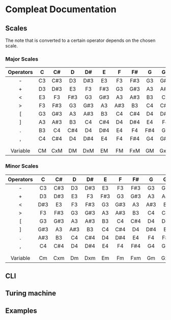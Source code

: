 # Compleat Documentation

## Scales

The note that is converted to a certain operator depends on the chosen scale.

### Major Scales

| Operators |  C  | C#  |  D  | D#  |  E  |  F  | F#  |  G  | G#  |  A  | A#  |  B  |
| :-------: | :-: | :-: | :-: | :-: | :-: | :-: | :-: | :-: | :-: | :-: | :-: | :-: |
|     -     | C3  | C#3 | D3  | D#3 | E3  | F3  | F#3 | G3  | G#3 | A3  | A#3 | B3  |
|     +     | D3  | D#3 | E3  | F3  | F#3 | G3  | G#3 | A3  | A#3 | B3  | C4  | C#4 |
|     <     | E3  | F3  | F#3 | G3  | G#3 | A3  | A#3 | B3  | C4  | C#4 | D4  | D#4 |
|     >     | F3  | F#3 | G3  | G#3 | A3  | A#3 | B3  | C4  | C#4 | D4  | D#4 | E4  |
|     [     | G3  | G#3 | A3  | A#3 | B3  | C4  | C#4 | D4  | D#4 | E4  | F4  | F#4 |
|     ]     | A3  | A#3 | B3  | C4  | C#4 | D4  | D#4 | E4  | F4  | F#4 | G4  | G#4 |
|     .     | B3  | C4  | C#4 | D4  | D#4 | E4  | F4  | F#4 | G4  | G#4 | A4  | A#4 |
|     ,     | C4  | C#4 | D4  | D#4 | E4  | F4  | F#4 | G4  | G#4 | A4  | A#4 | B4  |
|           |     |     |     |     |     |     |     |     |     |     |     |     |
|           |     |     |     |     |     |     |     |     |     |     |     |     |
| Variable  | CM  | CxM | DM  | DxM | EM  | FM  | FxM | GM  | GxM | AM  | AxM | BM  |

### Minor Scales

| Operators |  C  | C#  |  D  | D#  |  E  |  F  | F#  |  G  | G#  |  A  | A#  |  B  |
| :-------: | :-: | :-: | :-: | :-: | :-: | :-: | :-: | :-: | :-: | :-: | :-: | :-: |
|     -     | C3  | C#3 | D3  | D#3 | E3  | F3  | F#3 | G3  | G#3 | A3  | A#3 | B3  |
|     +     | D3  | D#3 | E3  | F3  | F#3 | G3  | G#3 | A3  | A#3 | B3  | C4  | C#4 |
|     <     | D#3 | E3  | F3  | F#3 | G3  | G#3 | A3  | A#3 | B3  | C4  | C#4 | D4  |
|     >     | F3  | F#3 | G3  | G#3 | A3  | A#3 | B3  | C4  | C#4 | D4  | D#4 | E4  |
|     [     | G3  | G#3 | A3  | A#3 | B3  | C4  | C#4 | D4  | D#4 | E4  | F4  | F#4 |
|     ]     | G#3 | A3  | A#3 | B3  | C4  | C#4 | D4  | D#4 | E4  | F4  | F#4 | G4  |
|     .     | A#3 | B3  | C4  | C#4 | D4  | D#4 | E4  | F4  | F#4 | G4  | G#4 | A4  |
|     ,     | C4  | C#4 | D4  | D#4 | E4  | F4  | F#4 | G4  | G#4 | A4  | A#4 | B4  |
|           |     |     |     |     |     |     |     |     |     |     |     |     |
|           |     |     |     |     |     |     |     |     |     |     |     |     |
| Variable  | Cm  | Cxm | Dm  | Dxm | Em  | Fm  | Fxm | Gm  | Gxm | Am  | Axm | Bm  |

## CLI

## Turing machine

## Examples
